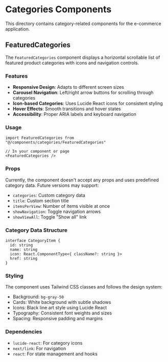 # Categories Components

This directory contains category-related components for the e-commerce application.

## FeaturedCategories

The `FeaturedCategories` component displays a horizontal scrollable list of featured product categories with icons and navigation controls.

### Features

- **Responsive Design**: Adapts to different screen sizes
- **Carousel Navigation**: Left/right arrow buttons for scrolling through categories
- **Icon-based Categories**: Uses Lucide React icons for consistent styling
- **Hover Effects**: Smooth transitions and hover states
- **Accessibility**: Proper ARIA labels and keyboard navigation

### Usage

```tsx
import FeaturedCategories from "@/components/categories/FeaturedCategories"

// In your component or page
<FeaturedCategories />
```

### Props

Currently, the component doesn't accept any props and uses predefined category data. Future versions may support:

- `categories`: Custom category data
- `title`: Custom section title
- `itemsPerView`: Number of items visible at once
- `showNavigation`: Toggle navigation arrows
- `showViewAll`: Toggle "Show all" link

### Category Data Structure

```tsx
interface CategoryItem {
  id: string
  name: string
  icon: React.ComponentType<{ className?: string }>
  href: string
}
```

### Styling

The component uses Tailwind CSS classes and follows the design system:
- Background: `bg-gray-50`
- Cards: White background with subtle shadows
- Icons: Black line art style using Lucide React
- Typography: Consistent font weights and sizes
- Spacing: Responsive padding and margins

### Dependencies

- `lucide-react`: For category icons
- `next/link`: For navigation
- `react`: For state management and hooks 